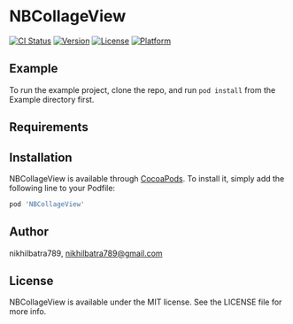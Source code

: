 # NBCollageView

[![CI Status](http://img.shields.io/travis/nikhilbatra789/NBCollageView.svg?style=flat)](https://travis-ci.org/nikhilbatra789/NBCollageView)
[![Version](https://img.shields.io/cocoapods/v/NBCollageView.svg?style=flat)](http://cocoapods.org/pods/NBCollageView)
[![License](https://img.shields.io/cocoapods/l/NBCollageView.svg?style=flat)](http://cocoapods.org/pods/NBCollageView)
[![Platform](https://img.shields.io/cocoapods/p/NBCollageView.svg?style=flat)](http://cocoapods.org/pods/NBCollageView)

## Example

To run the example project, clone the repo, and run `pod install` from the Example directory first.

## Requirements

## Installation

NBCollageView is available through [CocoaPods](http://cocoapods.org). To install
it, simply add the following line to your Podfile:

```ruby
pod 'NBCollageView'
```

## Author

nikhilbatra789, nikhilbatra789@gmail.com

## License

NBCollageView is available under the MIT license. See the LICENSE file for more info.
